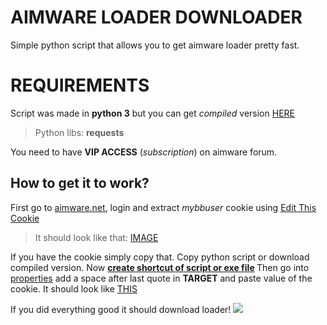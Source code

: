 # AIMWARE LOADER DOWNLOADER

Simple python script that allows you to get aimware loader pretty fast.


# REQUIREMENTS

Script was made in **python 3** but you can get *compiled* version [HERE](https://github.com/DrakewildX/Aimware_downloader/releases/tag/1.0.0)
>Python libs: **requests** 

You need to have **VIP ACCESS** (*subscription*) on aimware forum.

## How to get it to work?

First go to [aimware.net](https://aimware.net/forum/index.php), login and extract *mybbuser* cookie using [Edit This Cookie](https://chrome.google.com/webstore/detail/editthiscookie/fngmhnnpilhplaeedifhccceomclgfbg)
>It should look like that: [IMAGE](https://i.imgur.com/YJEOUpv.png)

If you have the cookie simply copy that.
	Copy python script or download compiled version.
Now <b>[create shortcut of script or exe file](https://i.imgur.com/aGwk2jj.png) </b>
Then go into [properties](https://i.imgur.com/Um0TkwV.png) add a space after last quote in **TARGET** and paste value of the cookie. It should look like [THIS](https://i.imgur.com/KBXoRZS.png)

If you did everything good it should download loader!
![](https://i.imgur.com/2g7xD4o.gif)

